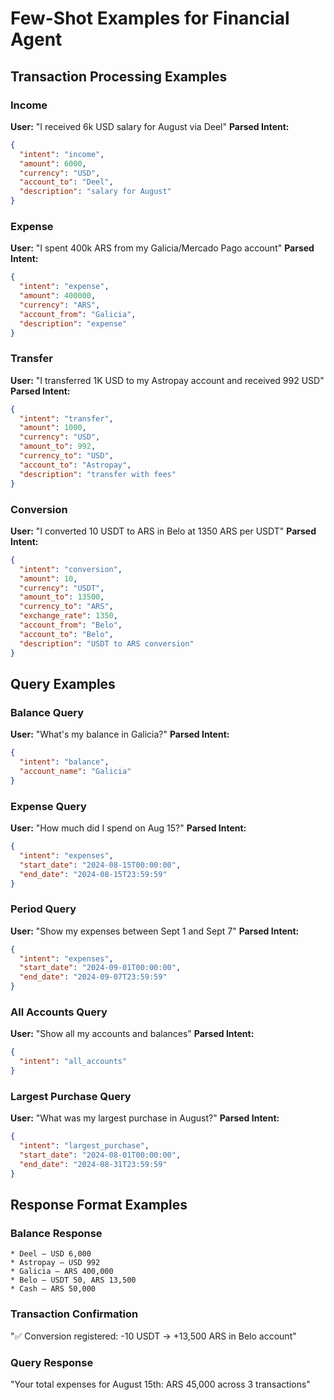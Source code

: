# Few-Shot Examples for Financial Agent

## Transaction Processing Examples

### Income
**User:** "I received 6k USD salary for August via Deel"
**Parsed Intent:**
```json
{
  "intent": "income",
  "amount": 6000,
  "currency": "USD",
  "account_to": "Deel",
  "description": "salary for August"
}
```

### Expense
**User:** "I spent 400k ARS from my Galicia/Mercado Pago account"
**Parsed Intent:**
```json
{
  "intent": "expense",
  "amount": 400000,
  "currency": "ARS",
  "account_from": "Galicia",
  "description": "expense"
}
```

### Transfer
**User:** "I transferred 1K USD to my Astropay account and received 992 USD"
**Parsed Intent:**
```json
{
  "intent": "transfer",
  "amount": 1000,
  "currency": "USD",
  "amount_to": 992,
  "currency_to": "USD",
  "account_to": "Astropay",
  "description": "transfer with fees"
}
```

### Conversion
**User:** "I converted 10 USDT to ARS in Belo at 1350 ARS per USDT"
**Parsed Intent:**
```json
{
  "intent": "conversion",
  "amount": 10,
  "currency": "USDT",
  "amount_to": 13500,
  "currency_to": "ARS",
  "exchange_rate": 1350,
  "account_from": "Belo",
  "account_to": "Belo",
  "description": "USDT to ARS conversion"
}
```

## Query Examples

### Balance Query
**User:** "What's my balance in Galicia?"
**Parsed Intent:**
```json
{
  "intent": "balance",
  "account_name": "Galicia"
}
```

### Expense Query
**User:** "How much did I spend on Aug 15?"
**Parsed Intent:**
```json
{
  "intent": "expenses",
  "start_date": "2024-08-15T00:00:00",
  "end_date": "2024-08-15T23:59:59"
}
```

### Period Query
**User:** "Show my expenses between Sept 1 and Sept 7"
**Parsed Intent:**
```json
{
  "intent": "expenses",
  "start_date": "2024-09-01T00:00:00",
  "end_date": "2024-09-07T23:59:59"
}
```

### All Accounts Query
**User:** "Show all my accounts and balances"
**Parsed Intent:**
```json
{
  "intent": "all_accounts"
}
```

### Largest Purchase Query
**User:** "What was my largest purchase in August?"
**Parsed Intent:**
```json
{
  "intent": "largest_purchase",
  "start_date": "2024-08-01T00:00:00",
  "end_date": "2024-08-31T23:59:59"
}
```

## Response Format Examples

### Balance Response
```
* Deel – USD 6,000
* Astropay – USD 992
* Galicia – ARS 400,000
* Belo – USDT 50, ARS 13,500
* Cash – ARS 50,000
```

### Transaction Confirmation
"✅ Conversion registered: -10 USDT → +13,500 ARS in Belo account"

### Query Response
"Your total expenses for August 15th: ARS 45,000 across 3 transactions"